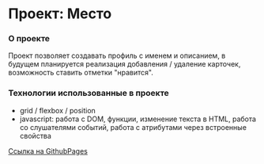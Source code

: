 # Проект: Место
### О проекте
Проект позволяет создавать профиль с именем и описанием, в будущем планируется реализация добавления / удаление карточек, возможность ставить отметки "нравится".

### Технологии использованные в проекте
* grid / flexbox / position
* javascript: работа с DOM, функции, изменение текста в HTML, работа со слушателями событий, работа с атрибутами через встроенные свойства

[Ссылка на GithubPages](https://katokinawa.github.io/mesto/index.html)
